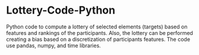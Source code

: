 # Lottery-Code-Python
Python code to compute a lottery of selected elements (targets) based on features and rankings of the participants. Also, the lottery can be performed creating a bias based on a discretization of participants features. The code use pandas, numpy, and time libraries.
